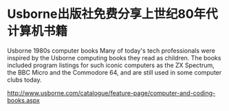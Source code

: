 # Usborne出版社免费分享上世纪80年代计算机书籍

Usborne 1980s computer books
Many of today's tech professionals were inspired by the Usborne computing books they read as children. The books included program listings for such iconic computers as the ZX Spectrum, the BBC Micro and the Commodore 64, and are still used in some computer clubs today.

http://www.usborne.com/catalogue/feature-page/computer-and-coding-books.aspx